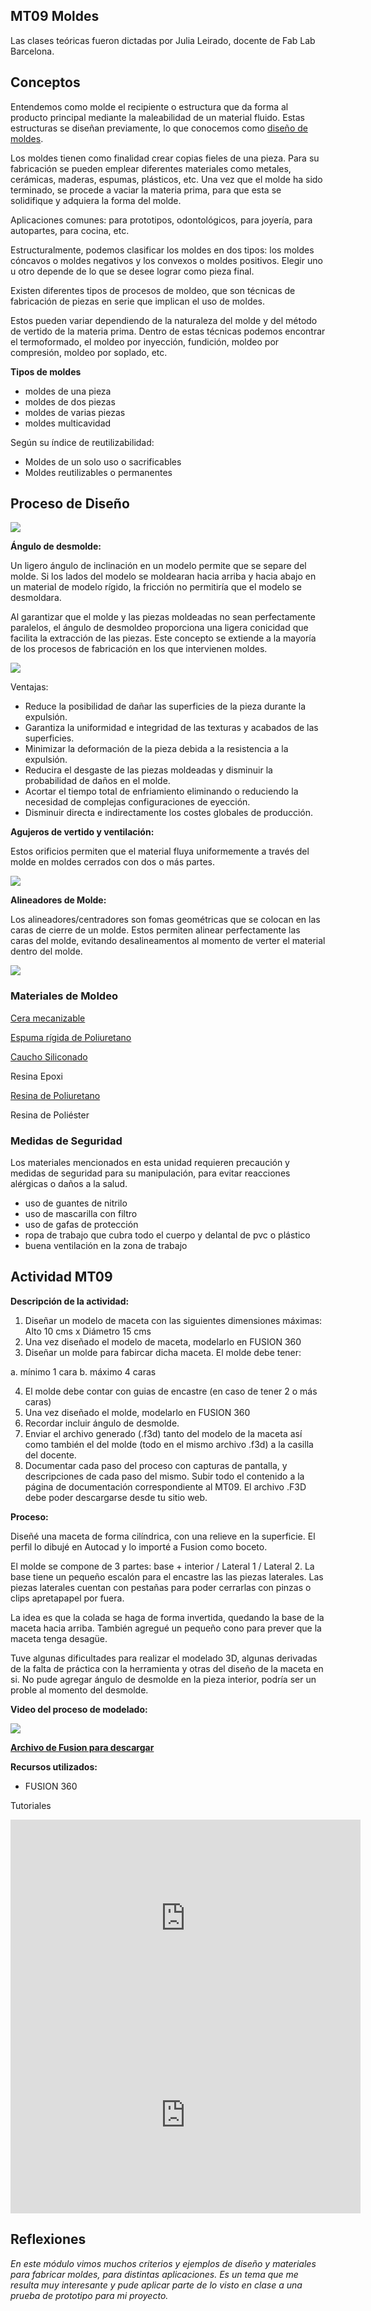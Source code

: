## MT09 Moldes 

Las clases teóricas fueron dictadas por Julia Leirado, docente de Fab Lab Barcelona.


## Conceptos 

Entendemos como molde el recipiente o estructura que da forma al producto principal mediante la maleabilidad de un material fluido. Estas estructuras se diseñan previamente, lo que conocemos como [diseño de moldes](https://formlabs.com/latam/blog/como-hacer-un-molde/).

Los moldes tienen como finalidad crear copias fieles de una pieza. Para su fabricación se pueden emplear diferentes materiales como metales, cerámicas, maderas, espumas, plásticos, etc.  Una vez que el molde ha sido terminado, se procede a vaciar la materia prima, para que esta se solidifique y adquiera la forma del molde.   

Aplicaciones comunes: para prototipos, odontológicos, para joyería, para autopartes, para cocina, etc.

Estructuralmente, podemos clasificar los moldes en dos tipos: los moldes cóncavos o moldes negativos y los convexos o moldes positivos. Elegir uno u otro depende de lo que se desee lograr como pieza final. 

Existen diferentes tipos de procesos de moldeo, que son técnicas de fabricación de piezas en serie que implican el uso de moldes. 

Estos pueden variar dependiendo de la naturaleza del molde y del método de vertido de la materia prima. Dentro de estas técnicas podemos encontrar el termoformado, el moldeo por inyección, fundición, moldeo por compresión, moldeo por soplado, etc.  


**Tipos de moldes**

- moldes de una pieza
- moldes de dos piezas 
- moldes de varias piezas
- moldes multicavidad 

Según su índice de reutilizabilidad:

- Moldes de un solo uso o sacrificables
- Moldes reutilizables o permanentes


## Proceso de Diseño

![](../images/MT09/diseño.jpg)


**Ángulo de desmolde:**

Un ligero ángulo de inclinación en un modelo permite que se separe del molde. Si los lados del modelo se moldearan hacia arriba y hacia abajo en un material de modelo rígido, la fricción no permitiría que el modelo se desmoldara.

Al garantizar que el molde y las piezas moldeadas no sean perfectamente paralelos, el ángulo de desmoldeo proporciona una ligera conicidad que facilita la extracción de las piezas. Este concepto se extiende a la mayoría de los procesos de fabricación en los que intervienen moldes.

![](../images/MT09/angulo.jpg)

Ventajas:

- Reduce la posibilidad de dañar las superficies de la pieza durante la expulsión.
- Garantiza la uniformidad e integridad de las texturas y acabados de las superficies.
- Minimizar la deformación de la pieza debida a la resistencia a la expulsión.
- Reducira el desgaste de las piezas moldeadas y disminuir la probabilidad de daños en el molde.
- Acortar el tiempo total de enfriamiento eliminando o reduciendo la necesidad de complejas configuraciones de eyección.
- Disminuir directa e indirectamente los costes globales de producción.



**Agujeros de vertido y ventilación:**

Estos orificios permiten que el material fluya uniformemente a través del molde en moldes cerrados con dos o más partes.

![](../images/MT09/venti.jpg)



**Alineadores de Molde:**

Los alineadores/centradores son fomas geométricas que se colocan en las caras de cierre de un molde. Estos permiten alinear perfectamente las caras del molde, evitando desalineamentos al momento de verter el material dentro del molde. 

![](../images/MT09/alinea.jpg)



### Materiales de Moldeo

[Cera mecanizable](https://youtu.be/iO9pw_tLYBs)

[Espuma rígida de Poliuretano](https://youtu.be/O6TzFFbnFU4?si=ITGi8DNI9QHSydVr)

[Caucho Siliconado ](https://youtu.be/tQ8GrtDTggE)

Resina Epoxi

[Resina de Poliuretano](https://youtu.be/OuE3b1ra7VQ)

Resina de Poliéster 

### Medidas de Seguridad 

Los materiales mencionados en esta unidad requieren precaución y medidas de seguridad para su manipulación, para evitar reacciones alérgicas o daños a la salud.

- uso de guantes de nitrilo
- uso de mascarilla con filtro
- uso de gafas de protección
- ropa de trabajo que cubra todo el cuerpo y delantal de pvc o plástico
- buena ventilación en la zona de trabajo



## Actividad MT09

**Descripción de la actividad:**

1. Diseñar un modelo de maceta con las siguientes dimensiones máximas: Alto 10 cms x Diámetro 15 cms
2. Una vez diseñado el modelo de maceta, modelarlo en  FUSION 360 
3. Diseñar un molde para fabircar dicha maceta. El molde debe tener:

a. mínimo 1 cara
b. máximo 4 caras

4. El molde debe contar con guias de encastre (en caso de tener 2 o más caras)
5. Una vez diseñado el molde, modelarlo en FUSION 360
6. Recordar incluir ángulo de desmolde.
8. Enviar el archivo generado (.f3d)  tanto del modelo de la maceta así como también el del molde (todo en el mismo archivo .f3d) a la casilla del docente.
9. Documentar cada paso del proceso con capturas de pantalla, y descripciones de cada paso del mismo. Subir todo el contenido a la página de documentación correspondiente al MT09. El archivo .F3D debe poder descargarse desde tu sitio web.


**Proceso:**

Diseñé una maceta de forma cilíndrica, con una relieve en la superficie. 
El perfil lo dibujé en Autocad y lo importé a Fusion como boceto.

El molde se compone de 3 partes: base + interior / Lateral 1 / Lateral 2.
La base tiene un pequeño escalón para el encastre las las piezas laterales.
Las piezas laterales cuentan con pestañas para poder cerrarlas con pinzas o clips apretapapel por fuera.

La idea es que la colada se haga de forma invertida, quedando la base de la maceta hacia arriba.
También agregué un pequeño cono para prever que la maceta tenga desagüe.

Tuve algunas dificultades para realizar el modelado 3D, algunas derivadas de la falta de práctica con la herramienta y otras del diseño de la maceta en si.
No pude agregar ángulo de desmolde en la pieza interior, podría ser un proble al momento del desmolde.

**Video del proceso de modelado:**

![](../images/MT09/molde_maceta.gif)


**[Archivo de Fusion para descargar](https://drive.google.com/file/d/1JHKB95D8Go2z1lb4FocXRBIPgZ_tioCU/view?usp=drive_link)**



**Recursos utilizados:**

- FUSION 360

Tutoriales

<iframe width="560" height="315" src="https://www.youtube.com/embed/gVrJOnB1VHU?si=jTKKi9xGQ2PKj-Jz" title="YouTube video player" frameborder="0" allow="accelerometer; autoplay; clipboard-write; encrypted-media; gyroscope; picture-in-picture; web-share" referrerpolicy="strict-origin-when-cross-origin" allowfullscreen></iframe>


<iframe width="560" height="315" src="https://www.youtube.com/embed/owAhwdCc_YE?si=jqUnCXryzfz92kkS" title="YouTube video player" frameborder="0" allow="accelerometer; autoplay; clipboard-write; encrypted-media; gyroscope; picture-in-picture; web-share" referrerpolicy="strict-origin-when-cross-origin" allowfullscreen></iframe>


## Reflexiones

*En este módulo vimos muchos criterios y ejemplos de diseño y materiales para fabricar moldes, para distintas aplicaciones. Es un tema que me resulta muy interesante y pude aplicar parte de lo visto en clase a una prueba de prototipo para mi proyecto.*
